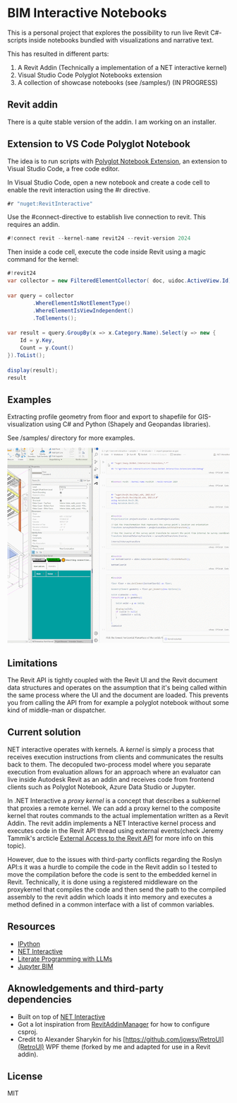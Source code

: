 # BIM Interactive Notebooks

This is a personal project that explores the possibility to run live Revit C#-scripts inside notebooks bundled with visualizations and narrative text. 

This has resulted in different parts:
1. A Revit Addin (Technically a implementation of a NET interactive kernel)
2. Visual Studio Code Polyglot Notebooks extension
3. A collection of showcase notebooks (see /samples/) (IN PROGRESS)

## Revit addin
There is a quite stable version of the addin. I am working on an installer.

## Extension to VS Code Polyglot Notebook
The idea is to run scripts with [Polyglot Notebook Extension](https://marketplace.visualstudio.com/items?itemName=ms-dotnettools.dotnet-interactive-vscode), an extension to Visual Studio Code, a free code editor.

In Visual Studio Code, open a new notebook and create a code cell to enable the revit interaction using the #r directive.
```csharp
#r "nuget:RevitInteractive"
```

Use the #connect-directive to establish live connection to revit. This requires an addin.
```csharp
#!connect revit --kernel-name revit24 --revit-version 2024
```

Then inside a code cell, execute the code inside Revit using a magic command for the kernel:

```csharp
#!revit24   
var collector = new FilteredElementCollector( doc, uidoc.ActiveView.Id);

var query = collector
        .WhereElementIsNotElementType()
        .WhereElementIsViewIndependent()
        .ToElements();

var result = query.GroupBy(x => x.Category.Name).Select(y => new {
    Id = y.Key,
    Count = y.Count()
}).ToList();

display(result);
result
```
## Examples

Extracting profile geometry from floor and export to shapefile for GIS-visualization using C# and Python (Shapely and Geopandas libraries).

See /samples/ directory for more examples.

![](./samples/example.gif)

## Limitations

The Revit API is tightly coupled with the Revit UI and the Revit document data structures and operates on the assumption that it's being called within the same process where the UI and the document are loaded.
This prevents you from calling the API from for example a polyglot notebook without some kind of middle-man or dispatcher.

## Current solution
NET interactive operates with kernels. A *kernel* is simply a process that receives execution instructions from clients and communicates the results back to them. The decopuled two-process model where you separate execution from evaluation allows for an approach where an evaluator can live inside Autodesk Revit as an addin and receives code from frontend clients such as Polyglot Notebook, Azure Data Studio or Jupyter.

In .NET Interactive a *proxy kernel* is a concept that describes a subkernel that proxies a remote kernel. We can add a proxy kernel to the composite kernel that routes commands to the actual implementation written as a Revit Addin. The revit addin implements a NET Interactive kernel process and executes code in the Revit API thread using external events(check Jeremy Tammik's arcticle [External Access to the Revit API](https://thebuildingcoder.typepad.com/blog/2017/05/external-access-to-the-revit-api.html) for more info on this topic). 

However, due to the issues with third-party conflicts regarding the Roslyn API:s it was a hurdle to compile the code in the Revit addin so I tested to move the compilation before the code is sent to the embedded kernel in Revit. Technically, it is done using a registered middleware on the proxykernel that compiles the code and then send the path to the compiled assembly to the revit addin which loads it into memory and executes a method defined in a common interface with a list of common variables.

## Resources

* [IPython](https://ipython.org/ipython-doc/stable/overview.html#ipythonzmq)
* [NET Interactive](https://github.com/dotnet/interactive)
* [Literate Programming with LLMs](https://matt-rickard.com/literate-programming-with-llms)
* [Jupyter BIM](https://github.com/chuongmep/JupyterBIM)



## Aknowledgements and third-party dependencies

* Built on top of [NET Interactive](https://github.com/dotnet/interactive)
* Got a lot inspiration from [RevitAddinManager](https://github.com/chuongmep/RevitAddInManager) for how to configure csproj.
* Credit to Alexander Sharykin for his [https://github.com/jowsy/RetroUI](RetroUI) WPF theme (forked by me and adapted for use in a Revit addin).

## License

MIT
